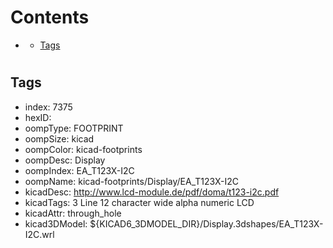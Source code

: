



Contents
========

* [](#)
	* [Tags](#tags)

# 

## Tags

- index: 7375
- hexID: 
- oompType: FOOTPRINT
- oompSize: kicad
- oompColor: kicad-footprints
- oompDesc: Display
- oompIndex: EA_T123X-I2C
- oompName: kicad-footprints/Display/EA_T123X-I2C
- kicadDesc: http://www.lcd-module.de/pdf/doma/t123-i2c.pdf
- kicadTags: 3 Line 12 character wide alpha numeric LCD
- kicadAttr: through_hole
- kicad3DModel: ${KICAD6_3DMODEL_DIR}/Display.3dshapes/EA_T123X-I2C.wrl
